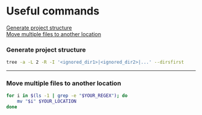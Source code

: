 # Useful commands

[Generate project structure](#generate-project-structure)  
[Move multiple files to another location](#move-multiple-files-to-another-location)


### Generate project structure

```bash
tree -a -L 2 -R -I '<ignored_dir1>|<ignored_dir2>|...' --dirsfirst
```

---

### Move multiple files to another location
```bash
for i in $(ls -1 | grep -e "$YOUR_REGEX"); do 
    mv "$i" $YOUR_LOCATION 
done
```
